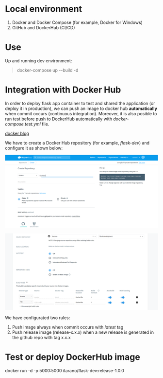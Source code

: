 # Local environment

1. Docker and Docker Compose (for example, Docker for Windows)
2. GitHub and DockerHub (CI/CD)

# Use

Up and running dev environment:
>docker-compose up --build -d 

# Integration with Docker Hub

In order to deploy flask app container to test and shared the application (or deploy it in production), we can push an image to docker hub **automatically** when commit occurs (continuous integration). Moreover, it is also posible to run test before push to DockerHub automatically with *docker-compose.test.yml* file. 

[docker blog](!https://www.docker.com/blog/how-to-build-and-test-your-docker-images-in-the-cloud-with-docker-hub/)

We have to create a Docker Hub repository (for example, *flask-dev*) and configure it as shown below:

![Docker Hub Configuration](/assets/dockerhub1.png)

![Docker Hub Configuration](/assets/dockerhub2.png)

We have configurated two rules:
1. Push image always when commit occurs with *latest* tag
2. Push release image (release-x.x.x) when a new release is generated in the github repo with tag x.x.x

# Test or deploy DockerHub image

docker run -d -p 5000:5000 itarano/flask-dev:release-1.0.0